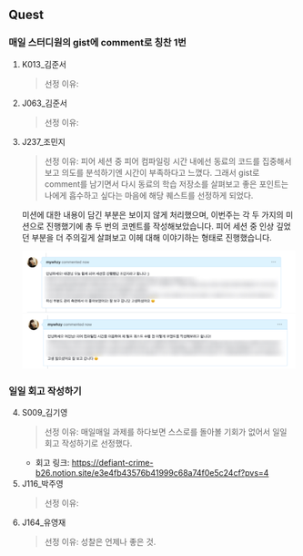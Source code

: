 ## Quest

### 매일 스터디원의 gist에 comment로 칭찬 1번

1. K013\_김준서
   > 선정 이유:
2. J063\_김준서
   > 선정 이유:
3. J237\_조민지

   > 선정 이유: 피어 세션 중 피어 컴파일링 시간 내에선 동료의 코드를 집중해서 보고 의도를 분석하기엔 시간이 부족하다고 느꼈다. 그래서 gist로 comment를 남기면서 다시 동료의 학습 저장소를 살펴보고 좋은 포인트는 나에게 흡수하고 싶다는 마음에 해당 퀘스트를 선정하게 되었다.

   미션에 대한 내용이 담긴 부분은 보이지 않게 처리했으며, 이번주는 각 두 가지의 미션으로 진행했기에 총 두 번의 코멘트를 작성해보았습니다.
   피어 세션 중 인상 깊었던 부분을 더 주의깊게 살펴보고 이헤 대해 이야기하는 형태로 진행했습니다.

   ![J237 릴프 수행 기록1](images/28BC5159-DF55-4261-9D9F-8C6074E2A985.jpeg)
   ![J237 릴프 수행 기록2](images/8CBFF17B-AA29-4E42-A63D-D2DFF0C5A6A9.jpeg)

### 일일 회고 작성하기

4. S009\_김기영
   > 선정 이유: 매일매일 과제를 하다보면 스스로를 돌아볼 기회가 없어서 일일 회고 작성하기로 선정했다.
   - 회고 링크: https://defiant-crime-b26.notion.site/e3e4fb43576b41999c68a74f0e5c24cf?pvs=4
5. J116\_박주영
   > 선정 이유:
6. J164\_유영재
   > 선정 이유: 성찰은 언제나 좋은 것.
